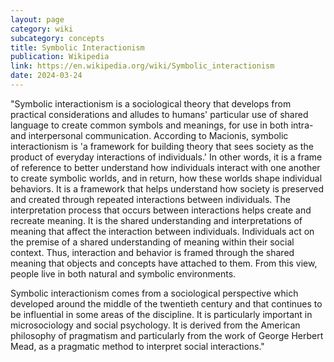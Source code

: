 ```yaml
---
layout: page
category: wiki
subcategory: concepts
title: Symbolic Interactionism
publication: Wikipedia
link: https://en.wikipedia.org/wiki/Symbolic_interactionism
date: 2024-03-24
---
```


"Symbolic interactionism is a sociological theory that develops from practical considerations and alludes to humans' particular use of shared language to create common symbols and meanings, for use in both intra- and interpersonal communication. According to Macionis, symbolic interactionism is 'a framework for building theory that sees society as the product of everyday interactions of individuals.' In other words, it is a frame of reference to better understand how individuals interact with one another to create symbolic worlds, and in return, how these worlds shape individual behaviors. It is a framework that helps understand how society is preserved and created through repeated interactions between individuals. The interpretation process that occurs between interactions helps create and recreate meaning. It is the shared understanding and interpretations of meaning that affect the interaction between individuals. Individuals act on the premise of a shared understanding of meaning within their social context. Thus, interaction and behavior is framed through the shared meaning that objects and concepts have attached to them. From this view, people live in both natural and symbolic environments.

Symbolic interactionism comes from a sociological perspective which developed around the middle of the twentieth century and that continues to be influential in some areas of the discipline. It is particularly important in microsociology and social psychology. It is derived from the American philosophy of pragmatism and particularly from the work of George Herbert Mead, as a pragmatic method to interpret social interactions."
